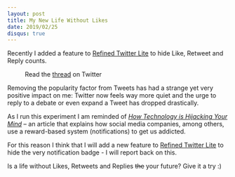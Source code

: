 ```yaml
---
layout: post
title: My New Life Without Likes
date: 2019/02/25
disqus: true
---
```


Recently I added a feature to [Refined Twitter Lite](https://github.com/giuseppeg/refined-twitter-lite) to hide Like, Retweet and Reply counts.

<figure aria-hidden="true">
  <img src="https://pbs.twimg.com/media/D0GJnz4WwAA0i4l?format=jpg&name=medium" alt>
  <figcaption>Read the <a href="https://twitter.com/giuseppegurgone/status/1099311107569799171" target="_blank">thread</a> on Twitter</figcaption>
</figure>
Removing the popularity factor from Tweets has had a strange yet very positive impact on me: Twitter now feels way more quiet and the urge to reply to a debate or even expand a Tweet has dropped drastically.

As I run this experiment I am reminded of [_How Technology is Hijacking Your Mind_](https://medium.com/thrive-global/how-technology-hijacks-peoples-minds-from-a-magician-and-google-s-design-ethicist-56d62ef5edf3)  – an article that explains how social media companies, among others, use a reward-based system (notifications) to get us addicted.

For this reason I think that I will add a new feature to [Refined Twitter Lite](https://github.com/giuseppeg/refined-twitter-lite) to hide the very notification badge - I will report back on this.

Is a life without Likes, Retweets and Replies ~~the~~ your future? Give it a try :)
